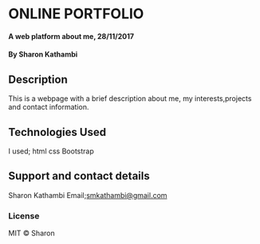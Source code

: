 # ONLINE PORTFOLIO
#### A web platform about me, 28/11/2017
#### By Sharon Kathambi
## Description
This is a webpage with a brief description about me, my interests,projects and contact information.
## Technologies Used
I used;
  html
  css
  Bootstrap
## Support and contact details
Sharon Kathambi
Email;smkathambi@gmail.com
### License
MIT © Sharon
